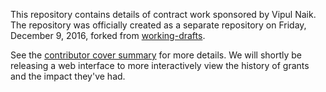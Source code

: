 This repository contains details of contract work sponsored by Vipul Naik. The repository was officially created as a separate repository on Friday, December 9, 2016, forked from [working-drafts](https://github.com/vipulnaik/working-drafts).

See the [contributor cover summary](https://github.com/vipulnaik/contractwork/contributor-cover-summary.mediawiki) for more details. We will shortly be releasing a web interface to more interactively view the history of grants and the impact they've had.
